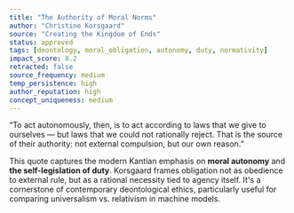 ```yaml
---
title: "The Authority of Moral Norms"
author: "Christine Korsgaard"
source: "Creating the Kingdom of Ends"
status: approved
tags: [deontology, moral_obligation, autonomy, duty, normativity]
impact_score: 8.2
retracted: false
source_frequency: medium
temp_persistence: high
author_reputation: high
concept_uniqueness: medium
---
```


“To act autonomously, then, is to act according to laws that we give to ourselves — but laws that we could not rationally reject. That is the source of their authority: not external compulsion, but our own reason.”

This quote captures the modern Kantian emphasis on **moral autonomy** and **the self-legislation of duty**. Korsgaard frames obligation not as obedience to external rule, but as a rational necessity tied to agency itself. It's a cornerstone of contemporary deontological ethics, particularly useful for comparing universalism vs. relativism in machine models.